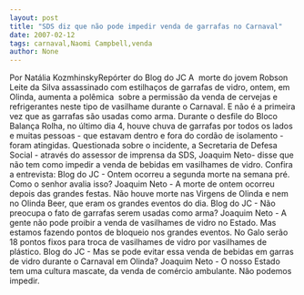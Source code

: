 ```yaml
---
layout: post
title: "SDS diz que não pode impedir venda de garrafas no Carnaval"
date: 2007-02-12
tags: carnaval,Naomi Campbell,venda
author: None
---
```

Por Natália KozmhinskyRepórter do Blog do JC 
A&nbsp; morte do jovem Robson Leite da Silva assassinado com estilhaços de garrafas de vidro, ontem, em Olinda, aumenta a polêmica&nbsp; sobre a permissão da venda de cervejas e refrigerantes neste tipo de vasilhame durante o Carnaval. 
E não é a primeira vez que as garrafas são usadas como arma. Durante o desfile do Bloco Balança Rolha, no último dia 4, houve chuva de garrafas por todos os lados e muitas pessoas - que estavam dentro e fora do cordão de isolamento - foram atingidas.
Questionada sobre o incidente, a Secretaria de Defesa Social - através do assessor de imprensa da SDS, Joaquim Neto- disse que não tem como impedir a venda de bebidas em vasilhames de vidro. Confira a entrevista: 
Blog do JC - Ontem ocorreu a segunda morte na semana pré. Como o senhor avalia isso?
Joaquim Neto - A morte de ontem&nbsp;ocorreu depois das grandes festas. Não houve morte nas Virgens de Olinda e nem no Olinda Beer, que eram os grandes eventos do dia. 
Blog do JC - Não preocupa o fato de garrafas serem usadas como arma? 
Joaquim Neto - A gente não pode proibir a venda de vasilhames de vidro no Estado. Mas estamos fazendo pontos de bloqueio nos grandes eventos. No Galo serão 18 pontos fixos para troca de vasilhames de vidro por vasilhames de plástico. 
Blog do JC - Mas se pode evitar essa venda de bebidas em garras de vidro durante o Carnaval em Olinda? 
Joaquim Neto - O nosso Estado tem uma cultura mascate, da venda de comércio ambulante. Não podemos impedir.  